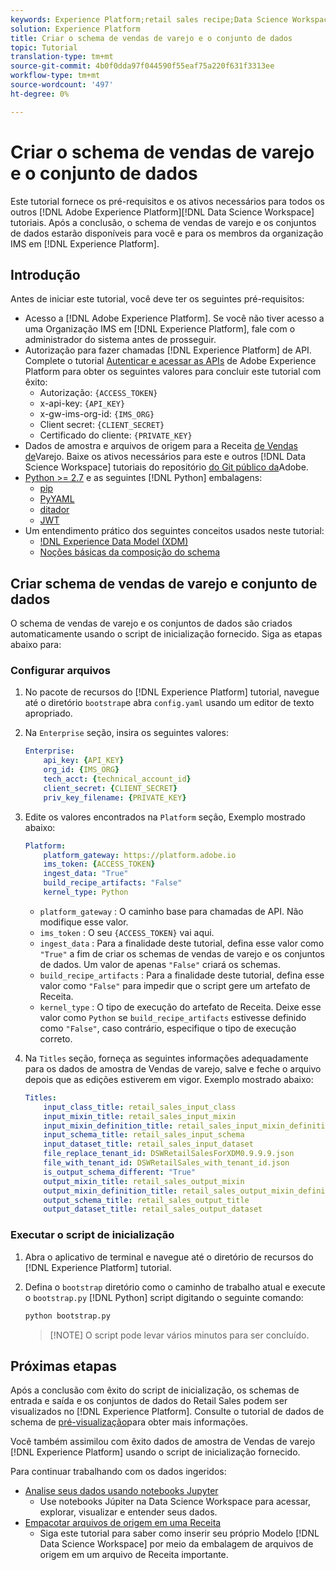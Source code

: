 ```yaml
---
keywords: Experience Platform;retail sales recipe;Data Science Workspace;popular topics
solution: Experience Platform
title: Criar o schema de vendas de varejo e o conjunto de dados
topic: Tutorial
translation-type: tm+mt
source-git-commit: 4b0f0dda97f044590f55eaf75a220f631f3313ee
workflow-type: tm+mt
source-wordcount: '497'
ht-degree: 0%

---
```



# Criar o schema de vendas de varejo e o conjunto de dados

Este tutorial fornece os pré-requisitos e os ativos necessários para todos os outros [!DNL Adobe Experience Platform][!DNL Data Science Workspace] tutoriais. Após a conclusão, o schema de vendas de varejo e os conjuntos de dados estarão disponíveis para você e para os membros da organização IMS em [!DNL Experience Platform].

## Introdução

Antes de iniciar este tutorial, você deve ter os seguintes pré-requisitos:
- Acesso a [!DNL Adobe Experience Platform]. Se você não tiver acesso a uma Organização IMS em [!DNL Experience Platform], fale com o administrador do sistema antes de prosseguir.
- Autorização para fazer chamadas [!DNL Experience Platform] de API. Complete o tutorial [Autenticar e acessar as APIs](../../tutorials/authentication.md) de Adobe Experience Platform para obter os seguintes valores para concluir este tutorial com êxito:
   - Autorização: `{ACCESS_TOKEN}`
   - x-api-key: `{API_KEY}`
   - x-gw-ims-org-id: `{IMS_ORG}`
   - Client secret: `{CLIENT_SECRET}`
   - Certificado do cliente: `{PRIVATE_KEY}`
- Dados de amostra e arquivos de origem para a Receita [de Vendas de](../pre-built-recipes/retail-sales.md)Varejo. Baixe os ativos necessários para este e outros [!DNL Data Science Workspace] tutoriais do repositório [do Git público da](https://github.com/adobe/experience-platform-dsw-reference/)Adobe.
- [Python >= 2.7](https://www.python.org/downloads/) e as seguintes [!DNL Python] embalagens:
   - [pip](https://pypi.org/project/pip/)
   - [PyYAML](https://pyyaml.org/)
   - [ditador](https://pypi.org/project/dictor/)
   - [JWT](https://pypi.org/project/jwt/)
- Um entendimento prático dos seguintes conceitos usados neste tutorial:
   - [!DNL Experience Data Model (XDM)](../../xdm/home.md)
   - [Noções básicas da composição do schema](../../xdm/schema/field-dictionary.md)

## Criar schema de vendas de varejo e conjunto de dados

O schema de vendas de varejo e os conjuntos de dados são criados automaticamente usando o script de inicialização fornecido. Siga as etapas abaixo para:

### Configurar arquivos

1. No pacote de recursos do [!DNL Experience Platform] tutorial, navegue até o diretório `bootstrap`e abra `config.yaml` usando um editor de texto apropriado.
2. Na `Enterprise` seção, insira os seguintes valores:

   ```yaml
   Enterprise:
       api_key: {API_KEY}
       org_id: {IMS_ORG}
       tech_acct: {technical_account_id}
       client_secret: {CLIENT_SECRET}
       priv_key_filename: {PRIVATE_KEY}
   ```

3. Edite os valores encontrados na `Platform` seção, Exemplo mostrado abaixo:

   ```yaml
   Platform:
       platform_gateway: https://platform.adobe.io
       ims_token: {ACCESS_TOKEN}
       ingest_data: "True"
       build_recipe_artifacts: "False"
       kernel_type: Python
   ```

   - `platform_gateway` : O caminho base para chamadas de API. Não modifique esse valor.
   - `ims_token` : O seu `{ACCESS_TOKEN}` vai aqui.
   - `ingest_data` : Para a finalidade deste tutorial, defina esse valor como `"True"` a fim de criar os schemas de vendas de varejo e os conjuntos de dados. Um valor de apenas `"False"` criará os schemas.
   - `build_recipe_artifacts` : Para a finalidade deste tutorial, defina esse valor como `"False"` para impedir que o script gere um artefato de Receita.
   - `kernel_type` : O tipo de execução do artefato de Receita. Deixe esse valor como `Python` se `build_recipe_artifacts` estivesse definido como `"False"`, caso contrário, especifique o tipo de execução correto.

4. Na `Titles` seção, forneça as seguintes informações adequadamente para os dados de amostra de Vendas de varejo, salve e feche o arquivo depois que as edições estiverem em vigor. Exemplo mostrado abaixo:

   ```yaml
   Titles:
       input_class_title: retail_sales_input_class
       input_mixin_title: retail_sales_input_mixin
       input_mixin_definition_title: retail_sales_input_mixin_definition
       input_schema_title: retail_sales_input_schema
       input_dataset_title: retail_sales_input_dataset
       file_replace_tenant_id: DSWRetailSalesForXDM0.9.9.9.json
       file_with_tenant_id: DSWRetailSales_with_tenant_id.json
       is_output_schema_different: "True"
       output_mixin_title: retail_sales_output_mixin
       output_mixin_definition_title: retail_sales_output_mixin_definition
       output_schema_title: retail_sales_output_title
       output_dataset_title: retail_sales_output_dataset
   ```

### Executar o script de inicialização

1. Abra o aplicativo de terminal e navegue até o diretório de recursos do [!DNL Experience Platform] tutorial.
2. Defina o `bootstrap` diretório como o caminho de trabalho atual e execute o `bootstrap.py` [!DNL Python] script digitando o seguinte comando:

   ```bash
   python bootstrap.py
   ```

   > [!NOTE] O script pode levar vários minutos para ser concluído.

## Próximas etapas

Após a conclusão com êxito do script de inicialização, os schemas de entrada e saída e os conjuntos de dados do Retail Sales podem ser visualizados no [!DNL Experience Platform]. Consulte o tutorial de dados de schema de [pré-visualização](./preview-schema-data.md)para obter mais informações.

Você também assimilou com êxito dados de amostra de Vendas de varejo [!DNL Experience Platform] usando o script de inicialização fornecido.

Para continuar trabalhando com os dados ingeridos:
- [Analise seus dados usando notebooks Jupyter](../jupyterlab/analyze-your-data.md)
   - Use notebooks Júpiter na Data Science Workspace para acessar, explorar, visualizar e entender seus dados.
- [Empacotar arquivos de origem em uma Receita](./package-source-files-recipe.md)
   - Siga este tutorial para saber como inserir seu próprio Modelo [!DNL Data Science Workspace] por meio da embalagem de arquivos de origem em um arquivo de Receita importante.